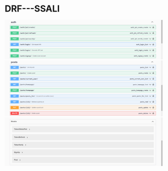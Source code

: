 # DRF---SSALI

![alt text](https://github.com/FuadHamdiBahar/DRF---SSALI/blob/main/img/auth.png)
![alt text](https://github.com/FuadHamdiBahar/DRF---SSALI/blob/main/img/posts.png)
![alt text](https://github.com/FuadHamdiBahar/DRF---SSALI/blob/main/img/models.png)
